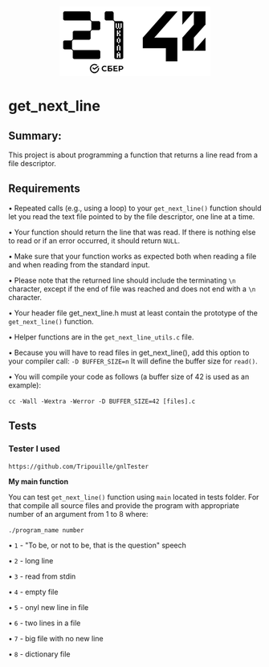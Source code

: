 <div align="center" max-width="300">
	<img src="imgs/21_42_logos.png" alight="center">
</div>

# get_next_line

## Summary:

This project is about programming a function that returns a line read from a file descriptor.

## Requirements

• Repeated calls (e.g., using a loop) to your <code>get_next_line()</code> function should let you read the text file pointed to by the file descriptor, one line at a time.

• Your function should return the line that was read.
If there is nothing else to read or if an error occurred, it should return <code>NULL</code>.

• Make sure that your function works as expected both when reading a file and when reading from the standard input.

• Please note that the returned line should include the terminating <code>\n</code> character, except if the end of file was reached and does not end with a <code>\n</code> character.

• Your header file get_next_line.h must at least contain the prototype of the <code>get_next_line()</code> function.

• Helper functions are in the <code>get_next_line_utils.c</code> file.

• Because you will have to read files in get_next_line(), add this option to your compiler call: <code>-D BUFFER_SIZE=n</code> It will define the buffer size for <code>read()</code>.

• You will compile your code as follows (a buffer size of 42 is used as an example):

<code>cc -Wall -Wextra -Werror -D BUFFER_SIZE=42 [files].c</code>

## Tests

### Tester I used

	https://github.com/Tripouille/gnlTester

<b>My main function</b>

You can test <code>get_next_line()</code> function using <code>main</code> located in tests folder.
For that compile all source files and provide the program with appropriate number of an argument from 1 to 8 where:

<code>./program_name number</code>

• `1` - "To be, or not to be, that is the question" speech

• `2` - long line

• `3` - read from stdin

• `4` - empty file

• `5` - onyl new line in file

• `6` - two lines in a file

• `7` - big file with no new line

• `8` - dictionary file
